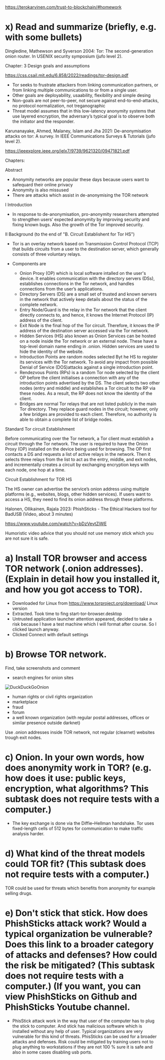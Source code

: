 https://terokarvinen.com/trust-to-blockchain/#homework

# x) Read and summarize (briefly, e.g. with some bullets)

Dingledine, Mathewson and Syverson 2004: Tor: The second-generation onion router. In USENIX security symposium (jufo level 2). 

Chapter: 3 Design goals and assumptions

https://css.csail.mit.edu/6.858/2022/readings/tor-design.pdf
- Tor seeks to frustrate attackers from linking communication partners, or from linking multiple communications to or from a single user.
- Other goals are deployability, usaability, flexibility and  simple desing
- Non-goals are not peer-to-peer, not secure against end-to-end-attacks, no protocol normalization, not treganographic
- Threat model assumes that in this low-latency anonymity systems that use layered encryption, the adversary’s typical goal is to observe both the initiator and the responder.

  
Karunanayake, Ahmed, Malaney, Islam and Jha 2021: De-anonymisation attacks on tor: A survey. In IEEE Communications Surveys & Tutorials (jufo level 2). 

https://ieeexplore.ieee.org/ielx7/9739/9621320/09471821.pdf

Chapters:

Abstract

- Anonymity networks are popular these days because users want to safequard their online privacy
- Anonymity is also missused
- There are attacks which assist in de-anonymising the TOR network  

I Introduction

- In response to de-anonymisation, pro-anonymity researchers attempted to strengthen users’ expected
anonymity by improving security and fixing known bugs. Also the growth of the Tor improved security.
  

II Background (to the end of "B. Circuit Establishent for Tor HS")

- Tor is an overlay network based on Transmission Control Protocol (TCP) that builds circuits from
a user to the destination server, which generally consists of three voluntary relays.

- Components are 
	- Onion Proxy (OP) which is local software intalled on the user's device. It enables communication with the directory servers (DSs),
	establishes connections in the Tor network, and handles connections from the user’s applications.
	- Directory Servers (DS) are a small set of trusted and known servers in the network that actively keep details about the status of the complete network.
	- Entry Node/Guard is the relay in the Tor network that the client directly connects to, and hence, it knows the Internet Protocol (IP) address of the client.
	- Exit Node is the final hop of the Tor circuit. Therefore, it knows the IP address of the destination server accessed via the Tor network.
	- Hidden Services (HS) also known as Onion Services can be hosted on a node inside the Tor network or an external node. These
	have a top-level domain name ending in .onion. Hidden services are used to hide the identity of the website.
	- Introduction Points are random nodes selected Byt he HS to register its services with the Tor network. To avoid any impact from possible Denial of Service (DOS)attacks against a single introduction point.
	- Rendezvous Points (RPs) is a random Tor node selected by the client OP before the client initialises a connection with any of the introduction points advertised by the DS. The client selects two other nodes (entry and middle) and establishes a Tor circuit to the RP via these nodes. As a result, the RP does not know the identity of the client.
	- Bridges are normal Tor relays that are not listed publicly in the main Tor directory. They replace guard nodes in the circuit; however, only a few bridges are provided to each client. Therefore, no authority is able to obtain a complete list of bridge nodes.

Standard Tor circuit Establishment

Before communicating over the Tor network, a Tor client must establish a circuit through the Tor network. 
The user is required to have the Onion Proxy (OP) installed on the device being used for browsing. The OP first contacts a DS
and requests a list of active relays in the network. Then it selects three relays from the list to act as the entry, middle,
and exit nodes, and incrementally creates a circuit by exchanging encryption keys with each node, one hop at a time.

Circuit Establishment for TOR HS

The HS owner can advertise the service’s onion address using multiple platforms
(e.g., websites, blogs, other hidden services). If users want to access a HS, they need to find its onion address through these platforms.

Halonen, Ollikainen, Rajala 2023: PhishSticks - The Ethical Hackers tool for BadUSB (Video, about 3 minutes)

https://www.youtube.com/watch?v=bDzVevtZiWE

Humoristic video advice that you should not use memory stick which you are not sure it is safe.


# a) Install TOR browser and access TOR network (.onion addresses). (Explain in detail how you installed it, and how you got access to TOR).

- Downloaded for Linux from https://www.torproject.org/download/ Linux version
- Extracted. Took time to fing start-tor-browser.desktop
- Untrusted application launcher attention appeared, decided to take a risk because I have a test machine which I will format after course. So I clicked launch anyway.
- Clicked Connect with default settings


# b) Browse TOR network.

Find, take screenshots and comment

- search engines for onion sites

![DuckDuckGoOnion](https://github.com/user-attachments/assets/76952d55-6370-4331-b3fa-1d6b998f2591)

  
- human rights or civil rights organization
- marketplace
- fraud
- forum
- a well known organization (with regular postal addresses, offices or similar presence outside darknet)

Use .onion addresses inside TOR network, not regular (clearnet) websites trough exit nodes.

# c) Onion. In your own words, how does anonymity work in TOR? (e.g. how does it use: public keys, encryption, what algorithms? This subtask does not require tests with a computer.)

- The key exchange is done via the Diffie–Hellman handshake. Tor uses fixed-length cells of 512 bytes for communication
to make traffic analysis harder. 


# d) What kind of the threat models could TOR fit? (This subtask does not require tests with a computer.)

TOR could be used for threats which benefits from anonymity for example selling drugs.

# e) Don't stick that stick. How does PhishSticks attack work? Would a typical organization be vulnerable? Does this link to a broader category of attacks and defenses? How could the risk be mitigated? (This subtask does not require tests with a computer.) (If you want, you can view PhishSticks on Github and PhishSticks Youtube channel.

- PhisStick attack work in the way that user of the computer has to plug the stick to computer. 
And stick has malicious software which is installed without any help of user. Typical organizations are very vulnerable for this kind of threats. PhisSticks can be used for a broader attacks and defenses. Risk could be mitigated by training users not to plug anything to workstations if they are not 100 % sure it is safe and also in some cases disabling usb ports.


